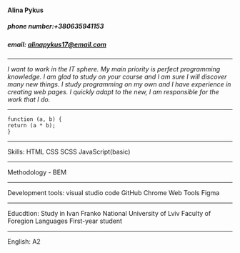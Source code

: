 #### Alina Pykus
##### phone number:+380635941153
##### email: alinapykus17@email.com

---
_I want to work in the IT sphere.
My main priority is perfect programming knowledge.
I am glad to study on your course and I am sure I will discover many new things.
I study programming on my own and I have experience in creating web pages.
I quickly adapt to the new, I am responsible for the work that I do._

---
```
function (a, b) {
return (a * b);
}
```
---
Skills:
HTML
CSS
SCSS
JavaScript(basic)

---
Methodology - BEM

---
Development tools:
visual studio code
GitHub
Chrome Web Tools
Figma

---
Educdtion:
Study in Ivan Franko National University of Lviv
Faculty of Foregion Languages
First-year student

---
English:
A2
